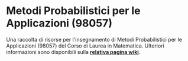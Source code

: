 # Metodi Probabilistici per le Applicazioni (98057)

Una raccolta di risorse per l'insegnamento di Metodi Probabilistici per le Applicazioni (98057) del Corso di
Laurea in Matematica. Ulteriori informazioni sono disponibili sulla
[**relativa pagina
wiki**](https://csunibo.github.io/wiki/raccolte-di-risorse/index.html).
